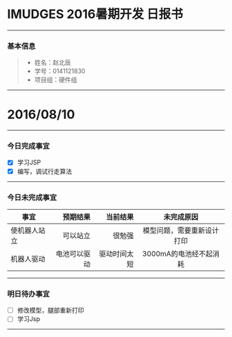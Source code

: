 ﻿# IMUDGES 2016暑期开发 日报书


-------


### 基本信息
> * 姓名：赵北辰
> * 学号：0141121830
> * 项目组：硬件组

-------


# 2016/08/10

-------

### 今日完成事宜
- [x]  学习JSP
- [x] 编写，调试行走算法

-----
### 今日未完成事宜


| 事宜     |预期结果| 当前结果  | 未完成原因   | 
| --------   | -----:  | -----:  | :----:  |
|   使机器人站立   |  可以站立   | 很勉强 |  模型问题，需要重新设计打印  | 
|   机器人驱动   |  电池可以驱动   | 驱动时间太短 |  3000mA的电池经不起消耗  | 


------
### 明日待办事宜
- [ ] 修改模型，腿部重新打印
- [ ] 学习Jsp

-------
